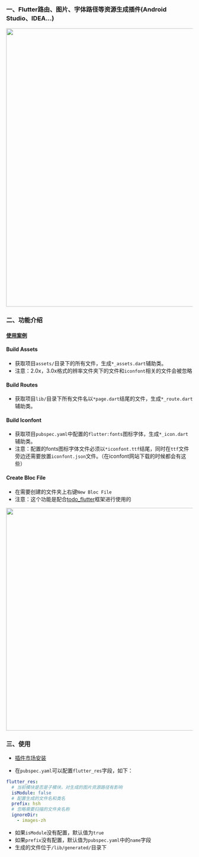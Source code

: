 ### 一、Flutter路由、图片、字体路径等资源生成插件(Android Studio、IDEA...)
<img src="https://github.com/azhon/FlutterResource/blob/main/imgs/plugin.png" width="750" >

### 二、功能介绍

#### [使用案例](https://github.com/azhon/todo-flutter/tree/main/example)

#### Build Assets

- 获取项目`assets/`目录下的所有文件，生成`*_assets.dart`辅助类。
- 注意：2.0x，3.0x格式的辨率文件夹下的文件和`iconfont`相关的文件会被忽略

#### Build Routes

- 获取项目`lib/`目录下所有文件名以`*page.dart`结尾的文件，生成`*_route.dart`辅助类。

#### Build Iconfont
- 获取项目`pubspec.yaml`中配置的`flutter:fonts`图标字体，生成`*_icon.dart`辅助类。
- 注意：配置的fonts图标字体文件必须以`*iconfont.ttf`结尾，同时在`ttf`文件旁边还需要放置`iconfont.json`文件。（在iconfont网站下载的时候都会有这些）

#### Create Bloc File
- 在需要创建的文件夹上右键`New Bloc File`
- 注意：这个功能是配合[todo_flutter](https://github.com/azhon/todo-flutter)框架进行使用的
<img src="https://github.com/azhon/FlutterResource/blob/main/imgs/bloc.png" width="600" >

### 三、使用
- [插件市场安装](https://plugins.jetbrains.com/plugin/22595-flutterresource)

- 在`pubspec.yaml`可以配置`flutter_res`字段，如下：

```yaml
flutter_res:
  # 当前模块是否是子模块，对生成的图片资源路径有影响
  isModule: false
  # 配置生成的文件名和类名
  prefix: hsh
  # 忽略需要扫描的文件夹名称
  ignoreDir:
    - images-zh
```
- 如果`isModule`没有配置，默认值为`true`
- 如果`prefix`没有配置，默认值为`pubspec.yaml`中的`name`字段
- 生成的文件位于`/lib/generated/`目录下
